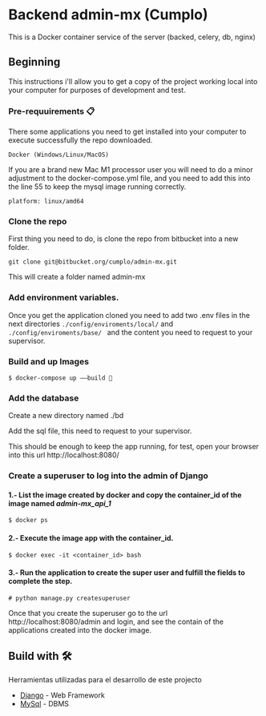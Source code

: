 # Backend admin-mx (Cumplo)

This is a Docker container service of the server (backed, celery, db, nginx)

## Beginning

This instructions i'll allow you to get a copy of the project working local into your computer for purposes of development and test.

### Pre-requuirements 📋

There some applications you need to get installed into your computer to execute successfully the repo downloaded.

```
Docker (Windows/Linux/MacOS)
```

If you are a brand new Mac M1 processor user you will need to do a minor adjustment to the docker-compose.yml file, and you need to add this into the line 55  to keep the mysql image running correctly.

```
platform: linux/amd64
```

### Clone the repo 

First thing you need to do, is clone the repo from bitbucket into a new folder.

```
git clone git@bitbucket.org/cumplo/admin-mx.git
```

This will create a folder named admin-mx

### Add environment variables.

Once you get the application cloned you need to add two .env files in the next directories  ```./config/enviroments/local/``` and ```./config/enviroments/base/ ``` and the content you need to request to your supervisor.

### Build and up Images

```
$ docker-compose up ——build 🔧
```

### Add the database

Create a new directory named ./bd

Add the sql file, this need to request to your supervisor.

This should be enough to keep the app running, for test, open your browser into this url http://localhost:8080/

### Create a superuser to log into the admin of Django

#### 1.- List the image created by docker and copy the container_id of the image named ***admin-mx_api_1***

```
$ docker ps
```

#### 2.- Execute the image app with the container_id.

```
$ docker exec -it <container_id> bash
```

#### 3.- Run the application to create the super user and fulfill the fields to complete the step.


```
# python manage.py createsuperuser 
```

Once that you create the superuser go to the url http://localhost:8080/admin and login, and see the contain of the applications created into the docker image.

## Build with 🛠️

Herramientas utilizadas para el desarrollo de este projecto

* [Django](https://www.djangoproject.com) - Web Framework
* [MySql](https://hub.docker.com/_/mysql) - DBMS
